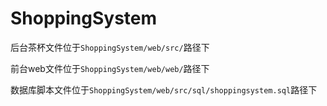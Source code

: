 # ShoppingSystem

后台茶杯文件位于`ShoppingSystem/web/src/`路径下

前台web文件位于`ShoppingSystem/web/web/`路径下

数据库脚本文件位于`ShoppingSystem/web/src/sql/shoppingsystem.sql`路径下
